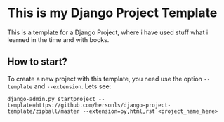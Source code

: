 This is my Django Project Template
==================================

This is a template for a Django Project, where i have used stuff what i learned 
in the time and with books.

How to start?
-------------

To create a new project with this template, you need use the option `--template`
and `--extension`. Lets see:

```django-admin.py startproject --template=https://github.com/hersonls/django-project-template/zipball/master --extension=py,html,rst <project_name_here>```